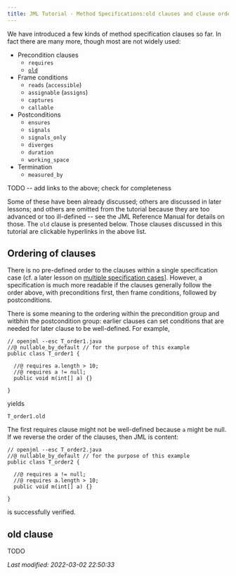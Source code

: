 ```yaml
---
title: JML Tutorial - Method Specifications:old clauses and clause ordering
---
```


We have introduced a few kinds of method specification clauses so far. In fact there are many more, though most are not widely used:
* Precondition clauses
  * `requires`
  * [`old`](#old-clause)
* Frame conditions
  * `reads` (`accessible`)
  * `assignable` (`assigns`)
  * `captures`
  * `callable`
* Postconditions
  * `ensures`
  * `signals`
  * `signals_only`
  * `diverges`
  * `duration`
  * `working_space`
* Termination
  * `measured_by`

TODO -- add links to the above; check for completeness

Some of these have been already discussed; others are discussed in later lessons; and others are omitted from the tutorial because they are too advanced or too ill-defined -- see the JML Reference Manual for details on those. The `old` clause is presented below. Those clauses discussed in this tutorial are clickable hyperlinks in the above list.

## Ordering of clauses

There is no pre-defined order to the clauses within a single specification case (cf. a later lesson on [multiple specification cases](MultipleBehaviors)].
However, a specification is much more readable if the clauses generally follow the order above, with preconditions first, then frame conditions, followed by postconditions.

There is some meaning to the ordering within the precondition group and witbhin the postcondition group: earlier clauses can set conditions that are needed for later clause to be well-defined. For example,
```
// openjml --esc T_order1.java
//@ nullable_by_default // for the purpose of this example
public class T_order1 {

  //@ requires a.length > 10;
  //@ requires a != null;
  public void m(int[] a) {}

}
```
yields
```
T_order1.old
```
The first requires clause might not be well-defined because `a` might be null. If we reverse the order of the clauses, then JML is content:
```
// openjml --esc T_order2.java
//@ nullable_by_default // for the purpose of this example
public class T_order2 {

  //@ requires a != null;
  //@ requires a.length > 10;
  public void m(int[] a) {}

}
```
is successfully verified.



## old clause


TODO

_Last modified: 2022-03-02 22:50:33_